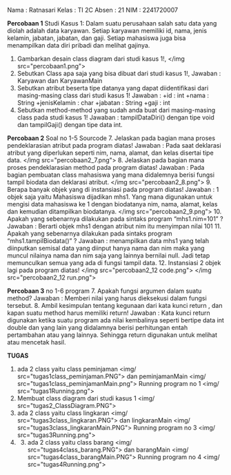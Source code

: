 Nama : Ratnasari
Kelas : TI 2C
Absen : 21
NIM : 2241720007

**Percobaan 1**
Studi Kasus 1:
Dalam suatu perusahaan salah satu data yang diolah adalah data karyawan. Setiap karyawan memiliki id, nama, jenis kelamin, jabatan, jabatan, dan gaji. Setiap mahasiswa juga bisa menampilkan data diri pribadi dan melihat gajinya.

1. Gambarkan desain class diagram dari studi kasus 1!,
   </img src="percobaan1.png">
2. Sebutkan Class apa saja yang bisa dibuat dari studi kasus 1!,
   Jawaban : Karyawan dan KaryawanMain
3. Sebutkan atribut beserta tipe datanya yang dapat diidentifikasi dari masing-masing class dari studi kasus 1!
   Jawaban :
   +id : int
   +nama : String
   +jenisKelamin : char
   +jabatan : String
   +gaji : int
4. Sebutkan method-method yang sudah anda buat dari masing-masing class pada studi kasus 1!
   Jawaban :
   tampilDataDiri() dengan tipe void dan tampilGaji() dengan tipe data int.

**Percobaan 2**
Soal no 1-5 Sourcode 7. Jelaskan pada bagian mana proses pendeklarasian atribut pada program diatas!
Jawaban : Pada saat deklarasi atribut yang diperlukan seperti nim, nama, alamat, dan kelas disertai tipe data.
</img src="percobaan2_7.png"> 8. Jelaskan pada bagian mana proses pendeklarasian method pada program diatas!
Jawaban : Pada bagian pembuatan class mahasiswa yang mana didalemnya berisi fungsi tampil biodata dan deklarasi atribut.
</img src="percobaan2_8.png"> 9. Berapa banyak objek yang di instansiasi pada program diatas!
Jawaban : 1 objek saja yaitu Mahasiswa dijadikan mhs1. Yang mana digunakan untuk mengisi data mahasiswa ke 1 dengan biodatanya nim, nama, alamat, kelas dan kemudian ditampilkan biodatanya.
</img src="percobaan2_9.png"> 10. Apakah yang sebenarnya dilakukan pada sintaks program “mhs1.nim=101” ?
Jawaban : Berarti objek mhs1 dengan atribut nim itu menyimpan nilai 101 11. Apakah yang sebenarnya dilakukan pada sintaks program “mhs1.tampilBiodata()” ?
Jawaban : menampilkan data mhs1 yang telah diinputkan semisal data yang diinput hanya nama dan nim maka yang muncul nilainya nama dan nim saja yang lainnya bernilai null. Jadi tetap memunculkan semua yang ada di fungsi tampil data. 12. Instansiasi 2 objek lagi pada program diatas!
</img src="percobaan2_12 code.png">
</img src="percobaan2_12 run.png">

**Percobaan 3**
no 1-6 program 7. Apakah fungsi argumen dalam suatu method?
Jawaban : Memberi nilai yang harus dieksekusi dalam fungsi tersebut. 8. Ambil kesimpulan tentang kegunaan dari kata kunci return , dan kapan suatu method harus memiliki return!
Jawaban : Kata kunci return digunakan ketika suatu program ada nilai kembalinya seperti bertipe data int double dan yang lain yang didalamnya berisi perhitungan entah pertambahan atau yang lainnya. Sehingga return digunakan untuk melihat atau mencetak hasil.

**TUGAS**

1. ada 2 class yaitu class peminjaman <img/ src="tugas1class_peminjaman.PNG"> dan peminjamanMain <img/ src="tugas1class_peminjamanMain.png">
   Running program no 1 <img/ src="tugas1Running.png">
2. Membuat class diagram dari studi kasus 1 <img/ src="tugas2_ClassDiagram.PNG">
3. ada 2 class yaitu class lingkaran <img/ src="tugas3class_lingkaran.PNG"> dan lingkaranMain <img/ src="tugas3class_lingkaranMain.PNG">
   Running program no 3 <img/ src="tugas3Running.png">
4. 3. ada 2 class yaitu class barang <img/ src="tugas4class_barang.PNG"> dan barangMain <img/ src="tugas4class_barangMain.PNG">
      Running program no 4 <img/ src="tugas4Running.png">
